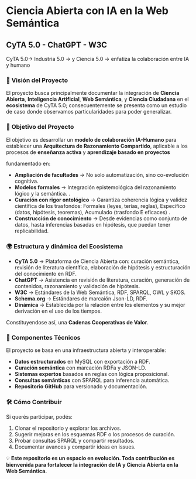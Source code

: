 # Ciencia Abierta con IA en la Web Semántica

## CyTA 5.0 - ChatGPT - W3C
CyTA 5.0→ Industria  5.0 →  y Ciencia 5.0 → enfatiza la colaboración entre IA y humano

### 📌 **Visión del Proyecto**
El proyecto busca principalmente documentar la integración de **Ciencia Abierta**, **Inteligencia Artificial**, **Web Semántica**, y **Ciencia Ciudadana** en el **ecosistema** de CyTA 5.0; consecuentemente se presenta como un estudio de caso donde observamos particularidades para poder generalizar.

### 📌 **Objetivo del Proyecto**
El objetivo es desarrollar un **modelo de colaboración IA-Humano** para establecer una **Arquitectura de Razonamiento Compartido**, aplicable a los procesos de **enseñanza activa** y **aprendizaje basado en proyectos**

fundamentado en:

- **Ampliación de facultades** → No solo automatización, sino co-evolución cognitiva.
- **Modelos formales** → Integración epistemológica del razonamiento lógico y la semántica. .
- **Curación con rigor ontológico** → Garantiza coherencia lógica y validez científica de los trasfondos: Formales (leyes, terías, reglas), Específico (datos, hipótesis, teoremas), Acumulado (trasfondo E eficaces) .
- **Construcción de conocimiento** → Desde evidencias como conjunto de datos, hasta inferencias basadas en hipótesis, que puedan tener replicabilidad.

### 🌍 **Estructura y dinámica del Ecosistema**
- **CyTA 5.0** → Plataforma de Ciencia Abierta con: curación semántica, revisión de literatura científica, elaboración de hipótesis y estructuración del conocimiento en RDF.
- **ChatGPT** → Asistencia en revisión de literatura, curación, generación de contenidos, razonamiento y validación de hipótesis.
- **W3C** → Estándares de la Web Semántica, RDF, SPARQL, OWL y SKOS.
- **Schema.org** → Estándares de marcaión Json-LD, RDF.
- **Dinámica** → Establecida por la relación entre los elementos y su mejor derivación en el uso de los tiempos.

Constituyendose así, una **Cadenas Cooperativas de Valor**.
### 🚀 **Componentes Técnicos**
El proyecto se basa en una infraestructura abierta y interoperable:

- **Datos estructurados** en MySQL con exportación a RDF.
- **Curación semántica** con marcación RDFa y JSON-LD.
- **Sistemas expertos** basados en reglas con lógica proposicional.
- **Consultas semánticas** con SPARQL para inferencia automática.
- **Repositorio GitHub** para versionado y documentación.

### 🛠 **Cómo Contribuir**
Si querés participar, podés:
1. Clonar el repositorio y explorar los archivos.
2. Sugerir mejoras en los esquemas RDF o los procesos de curación.
3. Probar consultas SPARQL y compartir resultados.
4. Documentar avances y compartir ideas en issues.

💡 **Este repositorio es un espacio en evolución. Toda contribución es bienvenida para fortalecer la integración de IA y Ciencia Abierta en la Web Semántica.**

